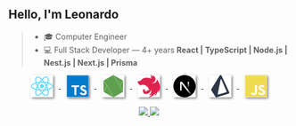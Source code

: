 ## Hello, I'm Leonardo

> - 🎓 Computer Engineer
> - 💻 Full Stack Developer — 4+ years **React | TypeScript | Node.js | Nest.js | Next.js | Prisma**

<div align="center">
  <a href="https://github.com/mayoral-leonardo">
    <img align="center" alt="React" height="40" width="40" src="https://raw.githubusercontent.com/devicons/devicon/master/icons/react/react-original.svg" style="margin: 0 10px; filter: drop-shadow(2px 2px 2px gray); transition: transform 0.3s;">
    <img align="center" alt="TypeScript" height="40" width="40" src="https://raw.githubusercontent.com/devicons/devicon/master/icons/typescript/typescript-plain.svg" style="margin: 0 10px; filter: drop-shadow(2px 2px 2px gray); transition: transform 0.3s;">
    <img align="center" alt="Node.js" height="40" width="40" src="https://raw.githubusercontent.com/devicons/devicon/master/icons/nodejs/nodejs-plain.svg" style="margin: 0 10px; filter: drop-shadow(2px 2px 2px gray); transition: transform 0.3s;">
    <img align="center" alt="Nest.js" height="40" width="40" src="https://raw.githubusercontent.com/devicons/devicon/master/icons/nestjs/nestjs-plain.svg" style="margin: 0 10px; filter: drop-shadow(2px 2px 2px gray); transition: transform 0.3s;">
    <img align="center" alt="Next.js" height="40" width="40" src="https://raw.githubusercontent.com/devicons/devicon/master/icons/nextjs/nextjs-original.svg" style="margin: 0 10px; filter: drop-shadow(2px 2px 2px gray); transition: transform 0.3s;">
    <img align="center" alt="Prisma" height="40" width="40" src="https://raw.githubusercontent.com/devicons/devicon/master/icons/prisma/prisma-original.svg" style="margin: 0 10px; filter: drop-shadow(2px 2px 2px gray); transition: transform 0.3s;">
    <img align="center" alt="JavaScript" height="40" width="40" src="https://raw.githubusercontent.com/devicons/devicon/master/icons/javascript/javascript-plain.svg" style="margin: 0 10px; filter: drop-shadow(2px 2px 2px gray); transition: transform 0.3s;">
  </a>
</div>

<div align="center"> 
  <br>
  <a href="mailto:mayoral.leonardo99@gmail.com">
    <img src="https://img.shields.io/badge/Gmail-D14836?style=for-the-badge&logo=gmail&logoColor=white">
  </a>
  <a href="https://www.linkedin.com/in/leonardo-mayoral-734415176/" target="_blank">
    <img src="https://img.shields.io/badge/-LinkedIn-%230077B5?style=for-the-badge&logo=linkedin&logoColor=white">
  </a> 
</div>
